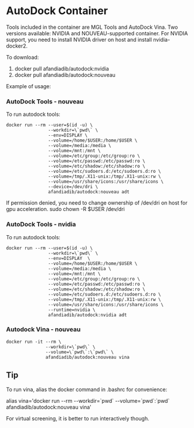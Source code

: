 # AutoDock Container

Tools included in the container are MGL Tools and AutoDock Vina. Two versions available: NVIDIA and NOUVEAU-supported container. For NVIDIA support, you need to install NVIDIA driver on host and install nvidia-docker2.

To download:
  1. docker pull afandiadib/autodock:nvidia
  2. docker pull afandiadib/autodock:nouveau

Example of usage:

### AutoDock Tools - nouveau

To run autodock tools:

    docker run --rm --user=$(id -u) \
                    --workdir=\`pwd\` \
                    --env=DISPLAY \                    
                    --volume=/home/$USER:/home/$USER \
                    --volume=/media:/media \
                    --volume=/mnt:/mnt \
                    --volume=/etc/group:/etc/group:ro \
                    --volume=/etc/passwd:/etc/passwd:ro \
                    --volume=/etc/shadow:/etc/shadow:ro \
                    --volume=/etc/sudoers.d:/etc/sudoers.d:ro \
                    --volume=/tmp/.X11-unix:/tmp/.X11-unix:rw \
                    --volume=/usr/share/icons:/usr/share/icons \
                    --device=/dev/dri \
                    afandiadib/autodock:nouveau adt

If permission denied, you need to change ownership of /dev/dri on host for gpu acceleration.
sudo chown -R $USER /dev/dri

### AutoDock Tools - nvidia

To run autodock tools:

    docker run --rm --user=$(id -u) \
                    --workdir=\`pwd\` \
                    --env=DISPLAY  \
                    --volume=/home/$USER:/home/$USER \
                    --volume=/media:/media \
                    --volume=/mnt:/mnt \
                    --volume=/etc/group:/etc/group:ro \
                    --volume=/etc/passwd:/etc/passwd:ro \
                    --volume=/etc/shadow:/etc/shadow:ro \
                    --volume=/etc/sudoers.d:/etc/sudoers.d:ro \
                    --volume=/tmp/.X11-unix:/tmp/.X11-unix:rw \
                    --volume=/usr/share/icons:/usr/share/icons \
                    --runtime=nvidia \
                    afandiadib/autodock:nvidia adt


### Autodock Vina - nouveau

    docker run -it --rm \
                   --workdir=\`pwd\` \
                   --volume=\`pwd\`:\`pwd\` \
                   afandiadib/autodock:nouveau vina

## Tip

To run vina, alias the docker command in .bashrc for convenience:

alias vina='docker run --rm --workdir=\`pwd\` --volume=\`pwd\`:\`pwd\` afandiadib/autodock:nouveau vina'

For virtual screening, it is better to run interactively though.
